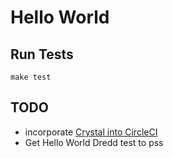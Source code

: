 # Hello World

## Run Tests

`make test`

## TODO

- incorporate [Crystal into CircleCI](https://gist.github.com/DanSnow/3d1a7351fb25ca33809e96786283f1ae)
- Get Hello World Dredd test to pss